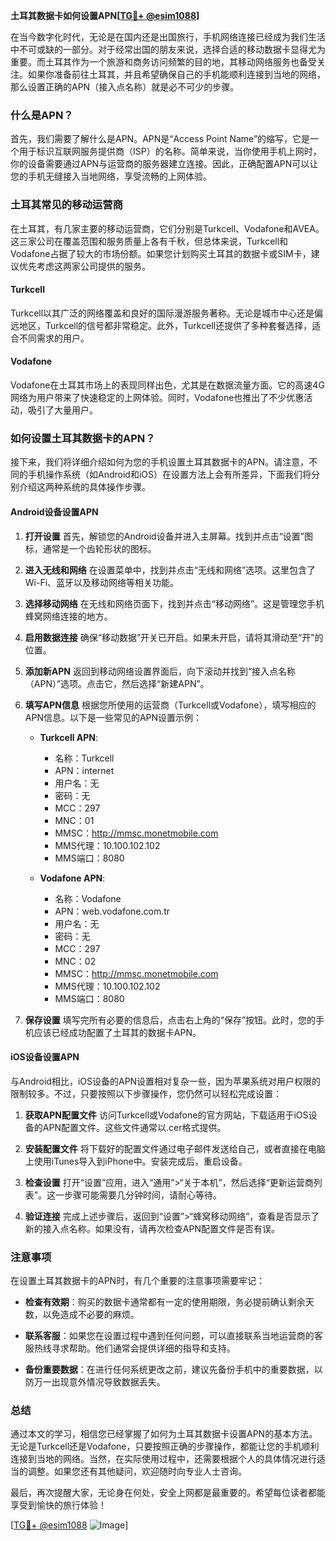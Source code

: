 **土耳其数据卡如何设置APN[[TG💪+ @esim1088](https://t.me/s/esim1088)]**

在当今数字化时代，无论是在国内还是出国旅行，手机网络连接已经成为我们生活中不可或缺的一部分。对于经常出国的朋友来说，选择合适的移动数据卡显得尤为重要。而土耳其作为一个旅游和商务访问频繁的目的地，其移动网络服务也备受关注。如果你准备前往土耳其，并且希望确保自己的手机能顺利连接到当地的网络，那么设置正确的APN（接入点名称）就是必不可少的步骤。

### 什么是APN？

首先，我们需要了解什么是APN。APN是“Access Point Name”的缩写，它是一个用于标识互联网服务提供商（ISP）的名称。简单来说，当你使用手机上网时，你的设备需要通过APN与运营商的服务器建立连接。因此，正确配置APN可以让您的手机无缝接入当地网络，享受流畅的上网体验。

### 土耳其常见的移动运营商

在土耳其，有几家主要的移动运营商，它们分别是Turkcell、Vodafone和AVEA。这三家公司在覆盖范围和服务质量上各有千秋，但总体来说，Turkcell和Vodafone占据了较大的市场份额。如果您计划购买土耳其的数据卡或SIM卡，建议优先考虑这两家公司提供的服务。

#### Turkcell
Turkcell以其广泛的网络覆盖和良好的国际漫游服务著称。无论是城市中心还是偏远地区，Turkcell的信号都非常稳定。此外，Turkcell还提供了多种套餐选择，适合不同需求的用户。

#### Vodafone
Vodafone在土耳其市场上的表现同样出色，尤其是在数据流量方面。它的高速4G网络为用户带来了快速稳定的上网体验。同时，Vodafone也推出了不少优惠活动，吸引了大量用户。

### 如何设置土耳其数据卡的APN？

接下来，我们将详细介绍如何为您的手机设置土耳其数据卡的APN。请注意，不同的手机操作系统（如Android和iOS）在设置方法上会有所差异，下面我们将分别介绍这两种系统的具体操作步骤。

#### Android设备设置APN

1. **打开设置**
   首先，解锁您的Android设备并进入主屏幕。找到并点击“设置”图标，通常是一个齿轮形状的图标。

2. **进入无线和网络**
   在设置菜单中，找到并点击“无线和网络”选项。这里包含了Wi-Fi、蓝牙以及移动网络等相关功能。

3. **选择移动网络**
   在无线和网络页面下，找到并点击“移动网络”。这是管理您手机蜂窝网络连接的地方。

4. **启用数据连接**
   确保“移动数据”开关已开启。如果未开启，请将其滑动至“开”的位置。

5. **添加新APN**
   返回到移动网络设置界面后，向下滚动并找到“接入点名称（APN）”选项。点击它，然后选择“新建APN”。

6. **填写APN信息**
   根据您所使用的运营商（Turkcell或Vodafone），填写相应的APN信息。以下是一些常见的APN设置示例：
   
   - **Turkcell APN**: 
     - 名称：Turkcell
     - APN：internet
     - 用户名：无
     - 密码：无
     - MCC：297
     - MNC：01
     - MMSC：http://mmsc.monetmobile.com
     - MMS代理：10.100.102.102
     - MMS端口：8080

   - **Vodafone APN**:
     - 名称：Vodafone
     - APN：web.vodafone.com.tr
     - 用户名：无
     - 密码：无
     - MCC：297
     - MNC：02
     - MMSC：http://mmsc.monetmobile.com
     - MMS代理：10.100.102.102
     - MMS端口：8080

7. **保存设置**
   填写完所有必要的信息后，点击右上角的“保存”按钮。此时，您的手机应该已经成功配置了土耳其的数据卡APN。

#### iOS设备设置APN

与Android相比，iOS设备的APN设置相对复杂一些，因为苹果系统对用户权限的限制较多。不过，只要按照以下步骤操作，您仍然可以轻松完成设置：

1. **获取APN配置文件**
   访问Turkcell或Vodafone的官方网站，下载适用于iOS设备的APN配置文件。这些文件通常以.cer格式提供。

2. **安装配置文件**
   将下载好的配置文件通过电子邮件发送给自己，或者直接在电脑上使用iTunes导入到iPhone中。安装完成后，重启设备。

3. **检查设置**
   打开“设置”应用，进入“通用”>“关于本机”，然后选择“更新运营商列表”。这一步骤可能需要几分钟时间，请耐心等待。

4. **验证连接**
   完成上述步骤后，返回到“设置”>“蜂窝移动网络”，查看是否显示了新的接入点名称。如果没有，请再次检查APN配置文件是否有误。

### 注意事项

在设置土耳其数据卡的APN时，有几个重要的注意事项需要牢记：

- **检查有效期**：购买的数据卡通常都有一定的使用期限，务必提前确认剩余天数，以免造成不必要的麻烦。
  
- **联系客服**：如果您在设置过程中遇到任何问题，可以直接联系当地运营商的客服热线寻求帮助。他们通常会提供详细的指导和支持。

- **备份重要数据**：在进行任何系统更改之前，建议先备份手机中的重要数据，以防万一出现意外情况导致数据丢失。

### 总结

通过本文的学习，相信您已经掌握了如何为土耳其数据卡设置APN的基本方法。无论是Turkcell还是Vodafone，只要按照正确的步骤操作，都能让您的手机顺利连接到当地的网络。当然，在实际使用过程中，还需要根据个人的具体情况进行适当的调整。如果您还有其他疑问，欢迎随时向专业人士咨询。

最后，再次提醒大家，无论身在何处，安全上网都是最重要的。希望每位读者都能享受到愉快的旅行体验！

[[TG💪+ @esim1088](https://t.me/s/esim1088) ![Image](https://i.postimg.cc/4NQfJmqS/Snipaste-2025-05-13-00-14-12.png)]